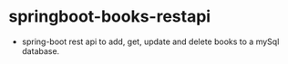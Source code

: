 # springboot-books-restapi
- spring-boot rest api to add, get, update and delete books to a mySql database.
